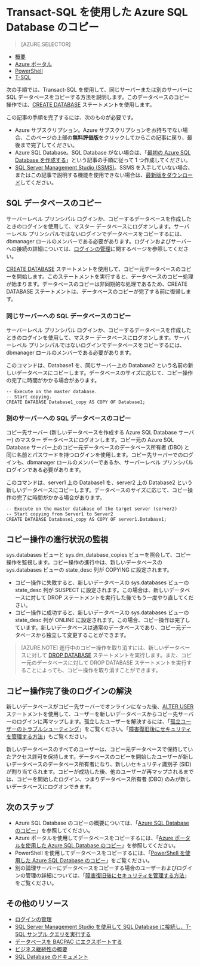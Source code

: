 <properties 
    pageTitle="Transact-SQL を使用した Azure SQL Database のコピー | Microsoft Azure" 
    description="Transact-SQL を使用した Azure SQL Database のコピーの作成" 
	services="sql-database"
	documentationCenter=""
	authors="stevestein"
	manager="jhubbard"
	editor=""/>

<tags
	ms.service="sql-database"
	ms.devlang="NA"
	ms.date="09/19/2016"
	ms.author="sstein"
	ms.workload="data-management"
	ms.topic="article"
	ms.tgt_pltfrm="NA"/>


# Transact-SQL を使用した Azure SQL Database のコピー


> [AZURE.SELECTOR]
- [概要](sql-database-copy.md)
- [Azure ポータル](sql-database-copy-portal.md)
- [PowerShell](sql-database-copy-powershell.md)
- [T-SQL](sql-database-copy-transact-sql.md)


次の手順では、Transact-SQL を使用して、同じサーバーまたは別のサーバーに SQL データベースをコピーする方法を説明します。このデータベースのコピー操作では、[CREATE DATABASE](https://msdn.microsoft.com/library/ms176061.aspx) ステートメントを使用します。

この記事の手順を完了するには、次のものが必要です。

- Azure サブスクリプション。Azure サブスクリプションをお持ちでない場合、このページの上部の**無料評価版**をクリックしてからこの記事に戻り、最後まで完了してください。
- Azure SQL Database。SQL Database がない場合は、「[最初の Azure SQL Database を作成する](sql-database-get-started.md)」という記事の手順に従って 1 つ作成してください。
- [SQL Server Management Studio (SSMS)](https://msdn.microsoft.com/library/ms174173.aspx)。SSMS を入手していない場合、またはこの記事で説明する機能を使用できない場合は、[最新版をダウンロード](https://msdn.microsoft.com/library/mt238290.aspx)してください。


## SQL データベースのコピー

サーバーレベル プリンシパル ログインか、コピーするデータベースを作成したときのログインを使用して、マスター データベースにログオンします。サーバーレベル プリンシパルではないログインでデータベースをコピーするには、dbmanager ロールのメンバーである必要があります。ログインおよびサーバーへの接続の詳細については、[ログインの管理](sql-database-manage-logins.md)に関するページを参照してください。

[CREATE DATABASE](https://msdn.microsoft.com/library/ms176061.aspx) ステートメントを使用して、コピー元データベースのコピーを開始します。このステートメントを実行すると、データベースのコピー処理が始まります。データベースのコピーは非同期的な処理であるため、CREATE DATABASE ステートメントは、データベースのコピーが完了する前に復帰します。


### 同じサーバーへの SQL データベースのコピー

サーバーレベル プリンシパル ログインか、コピーするデータベースを作成したときのログインを使用して、マスター データベースにログオンします。サーバーレベル プリンシパルではないログインでデータベースをコピーするには、dbmanager ロールのメンバーである必要があります。

このコマンドは、Database1 を、同じサーバー上の Database2 という名前の新しいデータベースにコピーします。データベースのサイズに応じて、コピー操作の完了に時間がかかる場合があります。

    -- Execute on the master database.
    -- Start copying.
    CREATE DATABASE Database1_copy AS COPY OF Database1;

### 別のサーバーへの SQL データベースのコピー

コピー先サーバー (新しいデータベースを作成する Azure SQL Database サーバー) のマスター データベースにログオンします。コピー元の Azure SQL Database サーバー上のコピー元データベースのデータベース所有者 (DBO) と同じ名前とパスワードを持つログインを使用します。コピー先サーバーでのログインも、dbmanager ロールのメンバーであるか、サーバーレベル プリンシパル ログインである必要があります。

このコマンドは、server1 上の Database1 を、server2 上の Database2 という新しいデータベースにコピーします。データベースのサイズに応じて、コピー操作の完了に時間がかかる場合があります。


    -- Execute on the master database of the target server (server2)
    -- Start copying from Server1 to Server2
    CREATE DATABASE Database1_copy AS COPY OF server1.Database1;
    

## コピー操作の進行状況の監視

sys.databases ビューと sys.dm\_database\_copies ビューを照会して、コピー操作を監視します。コピー操作の進行中は、新しいデータベースの sys.databases ビューの state\_desc 列が COPYING に設定されます。


- コピー操作に失敗すると、新しいデータベースの sys.databases ビューの state\_desc 列が SUSPECT に設定されます。この場合は、新しいデータベースに対して DROP ステートメントを実行した後でもう一度やり直してください。
- コピー操作に成功すると、新しいデータベースの sys.databases ビューの state\_desc 列が ONLINE に設定されます。この場合、コピー操作は完了しています。新しいデータベースは通常のデータベースであり、コピー元データベースから独立して変更することができます。

> [AZURE.NOTE] 進行中のコピー操作を取り消すには、新しいデータベースに対して [DROP DATABASE](https://msdn.microsoft.com/library/ms178613.aspx) ステートメントを実行します。また、コピー元のデータベースに対して DROP DATABASE ステートメントを実行することによっても、コピー操作を取り消すことができます。


## コピー操作完了後のログインの解決

新しいデータベースがコピー先サーバーでオンラインになった後、[ALTER USER](https://msdn.microsoft.com/library/ms176060.aspx) ステートメントを使用して、ユーザーを新しいデータベースからコピー先サーバーのログインに再マップします。孤立したユーザーを解決するには、「[孤立ユーザーのトラブルシューティング](https://msdn.microsoft.com/library/ms175475.aspx)」をご覧ください。「[障害復旧後にセキュリティを管理する方法](sql-database-geo-replication-security-config.md)」もご覧ください。

新しいデータベースのすべてのユーザーは、コピー元データベースで保持していたアクセス許可を保持します。データベースのコピーを開始したユーザーが新しいデータベースのデータベース所有者になり、新しいセキュリティ識別子 (SID) が割り当てられます。コピーが成功した後、他のユーザーが再マップされるまでは、コピーを開始したログイン、つまりデータベース所有者 (DBO) のみが新しいデータベースにログオンできます。


## 次のステップ

- Azure SQL Database のコピーの概要については、「[Azure SQL Database のコピー](sql-database-copy.md)」を参照してください。
- Azure ポータルを使用してデータベースをコピーするには、「[Azure ポータルを使用した Azure SQL Database のコピー](sql-database-copy-portal.md)」を参照してください。
- PowerShell を使用してデータベースをコピーするには、「[PowerShell を使用した Azure SQL Database のコピー](sql-database-copy-powershell.md)」をご覧ください。
- 別の論理サーバーにデータベースをコピーする場合のユーザーおよびログインの管理の詳細については、「[障害復旧後にセキュリティを管理する方法](sql-database-geo-replication-security-config.md)」をご覧ください。



## その他のリソース

- [ログインの管理](sql-database-manage-logins.md)
- [SQL Server Management Studio を使用して SQL Database に接続し、T-SQL サンプル クエリを実行する](sql-database-connect-query-ssms.md)
- [データベースを BACPAC にエクスポートする](sql-database-export.md)
- [ビジネス継続性の概要](sql-database-business-continuity.md)
- [SQL Database のドキュメント](https://azure.microsoft.com/documentation/services/sql-database/)

<!---HONumber=AcomDC_0921_2016-->